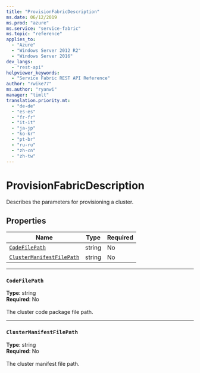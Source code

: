 ```yaml
---
title: "ProvisionFabricDescription"
ms.date: 06/12/2019
ms.prod: "azure"
ms.service: "service-fabric"
ms.topic: "reference"
applies_to: 
  - "Azure"
  - "Windows Server 2012 R2"
  - "Windows Server 2016"
dev_langs: 
  - "rest-api"
helpviewer_keywords: 
  - "Service Fabric REST API Reference"
author: "rwike77"
ms.author: "ryanwi"
manager: "timlt"
translation.priority.mt: 
  - "de-de"
  - "es-es"
  - "fr-fr"
  - "it-it"
  - "ja-jp"
  - "ko-kr"
  - "pt-br"
  - "ru-ru"
  - "zh-cn"
  - "zh-tw"
---
```

# ProvisionFabricDescription

Describes the parameters for provisioning a cluster.

## Properties
| Name | Type | Required |
| --- | --- | --- |
| [`CodeFilePath`](#codefilepath) | string | No |
| [`ClusterManifestFilePath`](#clustermanifestfilepath) | string | No |

____
### `CodeFilePath`
__Type__: string <br/>
__Required__: No<br/>
<br/>
The cluster code package file path.

____
### `ClusterManifestFilePath`
__Type__: string <br/>
__Required__: No<br/>
<br/>
The cluster manifest file path.
